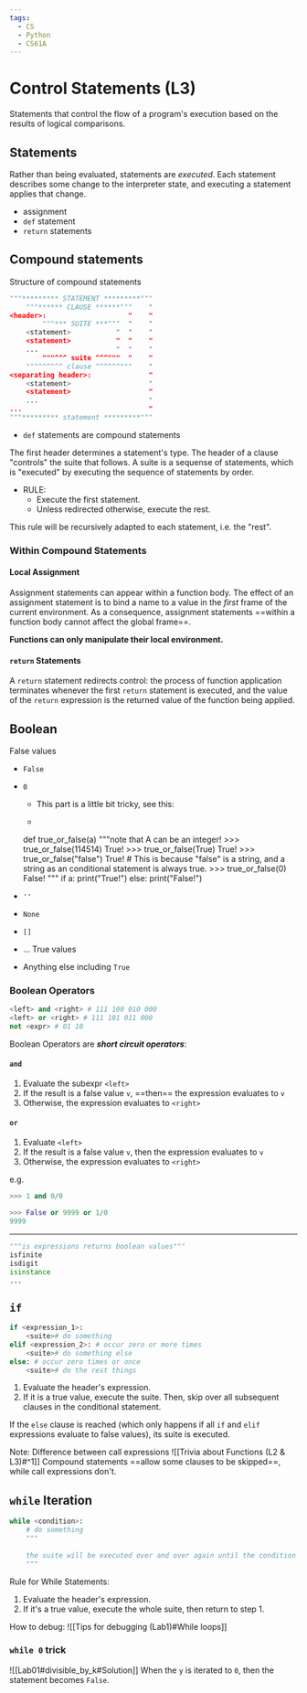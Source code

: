 ```yaml
---
tags:
  - CS
  - Python
  - CS61A
---
```

Control Statements (L3)
===
Statements that control the flow of a program's execution based on the results of logical comparisons.
## Statements
Rather than being evaluated, statements are _executed_. Each statement describes some change to the interpreter state, and executing a statement applies that change.
- assignment
- `def` statement
- `return` statements

## Compound statements
Structure of compound statements
```python
"""********* STATEMENT *********"""
	"""****** CLAUSE ******"""    "
<header>:                    "    "
		"""*** SUITE ***"""  "    "
	<statement>           "  "    "
	<statement>           "  "    "
	...                   "  "    "
		"""^^^ suite ^^^"""  "    "
	"""^^^^^^ clause ^^^^^^"""    "
<separating header>:              "
	<statement>                   "
	<statement>                   "
	...                           "
...                               "
"""********* statement *********"""
```
- `def` statements are compound statements

The first header determines a statement's type.
The header of a clause "controls" the suite that follows.
A suite is a sequense of statements, which is "executed" by executing the sequence of statements by order.
- RULE:
	- Execute the first statement.
	- Unless redirected otherwise, execute the rest.

This rule will be recursively adapted to each statement, i.e. the "rest".
### Within Compound Statements
#### Local Assignment
Assignment statements can appear within a function body.
The effect of an assignment statement is to bind a name to a value in the _first_ frame of the current environment. As a consequence, assignment statements ==within a function body cannot affect the global frame==.

**Functions can only manipulate their local environment.**
#### `return` Statements
A `return` statement redirects control: the process of function application terminates whenever the first `return` statement is executed, and the value of the `return` expression is the returned value of the function being applied.
## Boolean
False values
- `False`
- `0`
	- This part is a little bit tricky, see this:
	- ```python
	def true_or_false(a)
		"""note that A can be an integer!
		>>> true_or_false(114514)
		True!
		>>> true_or_false(True)
		True!
		>>> true_or_false("false")
		True! # This is because "false" is a string, and a string as an conditional statement is always true.
		>>> true_or_false(0)
		False!
		"""
		if a:
			print("True!")
		else:
			print("False!")

- `''`
- `None`
- `[]`
- ...
True values
- Anything else including `True`
### Boolean Operators
```python
<left> and <right> # 111 100 010 000
<left> or <right> # 111 101 011 000
not <expr> # 01 10
```
Boolean Operators are ***short circuit operators***:
#### `and`
1. Evaluate the subexpr `<left>`
2. If the result is a false value `v`, ==then== the expression evaluates to `v`
3. Otherwise, the expression evaluates to `<right>`
#### `or`
1. Evaluate `<left>`
2. If the result is a false value `v`, then the expression evaluates to `v`
3. Otherwise, the expression evaluates to `<right>`

e.g.
```python
>>> 1 and 0/0

>>> False or 9999 or 1/0
9999
```
***
```python
"""is expressions returns boolean values"""
isfinite
isdigit
isinstance
...
```
## `if`
```python
if <expression_1>:
	<suite># do something
elif <expression_2>: # occur zero or more times
	<suite># do something else
else: # occur zero times or once
	<suite># do the rest things
```
1. Evaluate the header's expression.
2. If it is a true value, execute the suite. Then, skip over all subsequent clauses in the conditional statement.

If the `else` clause is reached (which only happens if all `if` and `elif` expressions evaluate to false values), its suite is executed.

Note: Difference between call expressions
![[Trivia about Functions (L2 & L3)#^1]]
Compound statements ==allow some clauses to be skipped==, while call expressions don't.
## `while` Iteration
```python
while <condition>:
	# do something
	"""
	
	the suite will be executed over and over again until the condition turns false.
	"""
```
Rule for While Statements:
1. Evaluate the header's expression.
2. If it's a true value, execute the whole suite, then return to step 1.

How to debug:
![[Tips for debugging (Lab1)#While loops]]
### `while 0` trick
![[Lab01#divisible_by_k#Solution]]
When the `y` is iterated to `0`, then the statement becomes `False`.